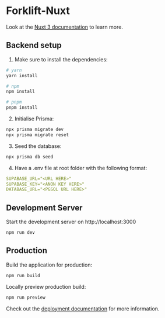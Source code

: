 # Forklift-Nuxt

Look at the [Nuxt 3 documentation](https://nuxt.com/docs/getting-started/introduction) to learn more.

## Backend setup

1. Make sure to install the dependencies:

```bash
# yarn
yarn install

# npm
npm install

# pnpm
pnpm install
```

2. Initialise Prisma:
```bash
npx prisma migrate dev
npx prisma migrate reset
```

3. Seed the database:
```bash
npx prisma db seed
```

4. Have a .env file at root folder with the following format:
```yaml
SUPABASE_URL="<URL HERE>"
SUPABASE_KEY="<ANON KEY HERE>"
DATABASE_URL="<PGSQL URL HERE>"
```

## Development Server

Start the development server on http://localhost:3000

```bash
npm run dev
```


## Production

Build the application for production:

```bash
npm run build
```

Locally preview production build:

```bash
npm run preview
```

Check out the [deployment documentation](https://nuxt.com/docs/getting-started/deployment) for more information.
